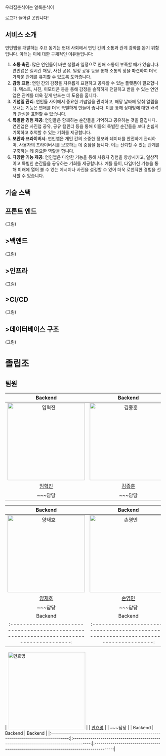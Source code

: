 우리집춘식이는 얼룩춘식이

로고가 들어갈 곳입니다!

<h2>서비스 소개</h2>

연인앱을 개발하는 주요 동기는 현대 사회에서 연인 간의 소통과 관계 강화를 돕기 위함입니다. 아래는 이에 대한 구체적인 이유들입니다:

1. **소통 촉진**: 많은 연인들이 바쁜 생활과 일정으로 인해 소통이 부족할 때가 있습니다. 연인앱은 실시간 채팅, 사진 공유, 일정 공유 등을 통해 소통의 장을 마련하여 더욱 가까운 관계를 유지할 수 있도록 도와줍니다.
2. **감정 표현**: 연인 간의 감정을 자유롭게 표현하고 공유할 수 있는 플랫폼이 필요합니다. 텍스트, 사진, 이모티콘 등을 통해 감정을 솔직하게 전달하고 받을 수 있는 연인앱은 관계를 더욱 깊게 만드는 데 도움을 줍니다.
3. **기념일 관리**: 연인들 사이에서 중요한 기념일을 관리하고, 해당 날짜에 맞춰 알림을 보내는 기능은 연애를 더욱 특별하게 만들어 줍니다. 이를 통해 상대방에 대한 배려와 관심을 표현할 수 있습니다.
4. **특별한 경험 제공**: 연인들은 함께하는 순간들을 기억하고 공유하는 것을 즐깁니다. 연인앱은 사진첩 공유, 공유 캘린더 등을 통해 이들의 특별한 순간들을 보다 손쉽게 기록하고 추억할 수 있는 기회를 제공합니다.
5. **보안과 프라이버시**: 연인앱은 개인 간의 소중한 정보와 데이터를 안전하게 관리하며, 사용자의 프라이버시를 보호하는 데 중점을 둡니다. 이는 신뢰할 수 있는 관계를 구축하는 데 중요한 역할을 합니다.
6. **다양한 기능 제공**: 연인앱은 다양한 기능을 통해 사용자 경험을 향상시키고, 일상적이고 특별한 순간들을 공유하는 기회를 제공합니다. 예를 들어, 타임머신 기능을 통해 미래에 열어 볼 수 있는 메시지나 사진을 설정할 수 있어 더욱 로맨틱한 경험을 선사할 수 있습니다.

   
<h2 iabindex="-1" dir="auto">기술 스택</h2>

<h2>프론트 엔드</h2>

(그림)

<h2>>백엔드</h2>

(그림)

<h2>>인프라</h2>
(그림)

<h2>>CI/CD</h2>
(그림)

<h2>>데이터베이스 구조</h2>
(그림)

# 졸립조
## 팀원



|                                    Backend                                             |                                        Backend                                         |                                        Backend                                         |
|:---------------------------------------------------------------------------------------:|:---------------------------------------------------------------------------------------:|:---------------------------------------------------------------------------------------:|
| <img src="https://avatars.githubusercontent.com/u/46448947?v=4" width=250px alt="임혁진"> | <img src="https://avatars.githubusercontent.com/u/163955216?v=4" width=250px alt="김종훈"> | <img src="https://avatars.githubusercontent.com/u/173024094?v=4" width=250px alt="이동렬">  |
|                          [임혁진](https://github.com/isaiahIM)                           |                           [김종훈](https://github.com/huni92)                           |                          [이동렬](https://github.com/ilellia)                          |
|                          ~~~담당                          |                           ~~~담당                           |                          ~~~담당                         |

|                                    Backend                                             |                                        Backend                                         |                                        Backend                                         |
|:---------------------------------------------------------------------------------------:|:---------------------------------------------------------------------------------------:|:---------------------------------------------------------------------------------------:|
| <img src="https://avatars.githubusercontent.com/u/173024011?v=4" width=250px alt="양재호"> | <img src="https://avatars.githubusercontent.com/u/169255823?v=4" width=250px alt="손영민"> | <img src="https://avatars.githubusercontent.com/u/94828988?v=4" width=250px alt="오도경"> |
|                          [양재호](https://github.com/Tund3377)                           |                           [손영민](https://github.com/thsdudals208)                           |                [오도경](https://github.com/dokhung)                           |
|                         ~~~담당                          |                           ~~~담당                           |                          ~~~담당                          |
|                                    Backend                                             |                                        Backend                                         |                                        Backend                                         |
|:---------------------------------------------------------------------------------------:|:---------------------------------------------------------------------------------------:|:---------------------------------------------------------------------------------------:|

| <img src="https://avatars.githubusercontent.com/u/175765598?v=4" width=250px alt="안효명"> |
|                          [안효명](https://github.com/hyomyeong999)                           | 
|                         ~~~담당                          |
|                                    Backend                                             |                                        Backend                                         |                                        Backend                                         |
|:---------------------------------------------------------------------------------------:|:---------------------------------------------------------------------------------------:|:---------------------------------------------------------------------------------------:|


